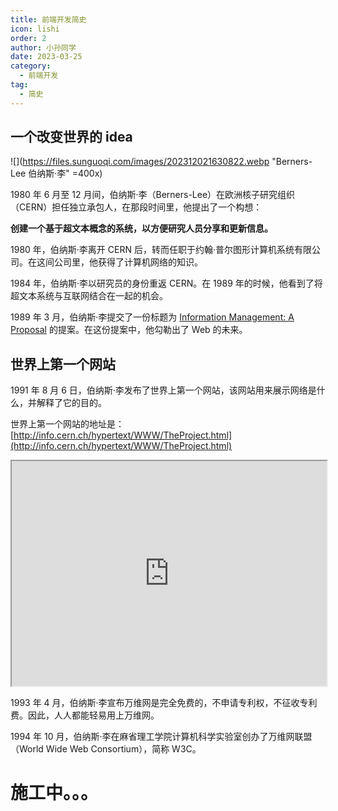 ```yaml
---
title: 前端开发简史
icon: lishi
order: 2
author: 小孙同学
date: 2023-03-25
category:
  - 前端开发
tag:
  - 简史
---
```


## 一个改变世界的 idea

![](https://files.sunguoqi.com/images/202312021630822.webp "Berners-Lee 伯纳斯·李" =400x)

1980 年 6 月至 12 月间，伯纳斯·李（Berners-Lee）在欧洲核子研究组织（CERN）担任独立承包人，在那段时间里，他提出了一个构想：

**创建一个基于超文本概念的系统，以方便研究人员分享和更新信息。**

1980 年，伯纳斯·李离开 CERN 后，转而任职于约翰·普尔图形计算机系统有限公司。在这间公司里，他获得了计算机网络的知识。

1984 年，伯纳斯·李以研究员的身份重返 CERN。在 1989 年的时候，他看到了将超文本系统与互联网结合在一起的机会。

1989 年 3 月，伯纳斯·李提交了一份标题为 [Information Management: A Proposal](https://cds.cern.ch/record/369245/files/dd-89-001.pdf) 的提案。在这份提案中，他勾勒出了 Web 的未来。

## 世界上第一个网站

1991 年 8 月 6 日，伯纳斯·李发布了世界上第一个网站，该网站用来展示网络是什么，并解释了它的目的。

世界上第一个网站的地址是：[http://info.cern.ch/hypertext/WWW/TheProject.html](http://info.cern.ch/hypertext/WWW/TheProject.html)

<iframe src="https://info.cern.ch/hypertext/WWW/TheProject.html"
        width="100%" height="360" frameborder="1" style="background-color: #fff;"
        allowfullscreen sandbox>
</iframe>

1993 年 4 月，伯纳斯·李宣布万维网是完全免费的，不申请专利权，不征收专利费。因此，人人都能轻易用上万维网。

1994 年 10 月，伯纳斯·李在麻省理工学院计算机科学实验室创办了万维网联盟（World Wide Web Consortium），简称 W3C。


# 施工中。。。
<!-- ## 一道经典的面试题 -->

<!-- **当键入网址到网页显示，其间发生了什么？** -->

<!-- ## 参考资料 -->

<!-- - [维基百科 - 蒂姆·伯纳斯·李](https://zh.wikipedia.org/wiki/%E8%92%82%E5%A7%86%C2%B7%E4%BC%AF%E7%BA%B3%E6%96%AF-%E6%9D%8E)

- [维基百科 - 万维网](https://zh.wikipedia.org/zh-hans/%E4%B8%87%E7%BB%B4%E7%BD%91)

- [维基百科 - 浏览器大战](https://zh.wikipedia.org/wiki/%E6%B5%8F%E8%A7%88%E5%99%A8%E5%A4%A7%E6%88%98)

- [Github-全栈工程师培训材料](https://github.com/ruanyf/jstraining)

- [稀土掘金 - 带你领略前端发展史的江湖恩怨情仇](https://juejin.cn/post/6901076337855823880)

- [GitBooks-前端 MVVM 模式开发入门](https://mactaivsh.gitbooks.io/vue-guide-book/content/chapter1.html)

- [CSDN-前端开发 20 年变迁史](https://blog.csdn.net/csdnnews/article/details/90745990)

- [B 站 - 硬核唠嗑：前端技术演化史](https://www.bilibili.com/video/BV19t4y1A7CP)

- https://juejin.cn/post/7116326329313656869

- https://wuhou.fun/330.html

- https://www.jianshu.com/p/8dc5c6aa01fc

- https://www.finclip.com/news/f/35450.html

- https://segmentfault.com/a/1190000020281750

- https://segmentfault.com/a/1190000037539094

- https://www.bilibili.com/video/BV1cE41137tS

- https://thehistoryoftheweb.com/ -->

<!-- ![](https://files.sunguoqi.com/brain-images/202308101755970.jpg) -->





<!-- ````markmap
---
markmap:
  colorFreezeLevel: 2
---
# markmap
## Links
- <https://markmap.js.org/>
- [GitHub](https://github.com/gera2ld/markmap)
## Related Projects
- [coc-markmap](https://github.com/gera2ld/coc-markmap)
- [gatsby-remark-markmap](https://github.com/gera2ld/gatsby-remark-markmap)
## Features
- links
- **strong** ~~del~~ *italic* ==highlight==
- multiline
  text
- `inline code`
-
    ```js
    console.log('code block');
    ```
- Katex
  - $x = {-b \pm \sqrt{b^2-4ac} \over 2a}$
  - [More Katex Examples](#?d=gist:af76a4c245b302206b16aec503dbe07b:katex.md)
- Now we can wrap very very very very long text based on `maxWidth` option
```` -->
